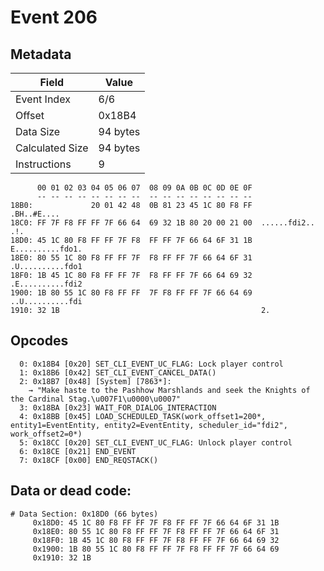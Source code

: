 # Event 206

## Metadata

| Field           | Value    |
|-----------------|----------|
| Event Index     | 6/6      |
| Offset          | 0x18B4   |
| Data Size       | 94 bytes |
| Calculated Size | 94 bytes |
| Instructions    | 9        |

```
      00 01 02 03 04 05 06 07  08 09 0A 0B 0C 0D 0E 0F
      -- -- -- -- -- -- -- --  -- -- -- -- -- -- -- --
18B0:             20 01 42 48  0B 81 23 45 1C 80 F8 FF       .BH..#E....
18C0: FF 7F F8 FF FF 7F 66 64  69 32 1B 80 20 00 21 00  ......fdi2.. .!.
18D0: 45 1C 80 F8 FF FF 7F F8  FF FF 7F 66 64 6F 31 1B  E..........fdo1.
18E0: 80 55 1C 80 F8 FF FF 7F  F8 FF FF 7F 66 64 6F 31  .U..........fdo1
18F0: 1B 45 1C 80 F8 FF FF 7F  F8 FF FF 7F 66 64 69 32  .E..........fdi2
1900: 1B 80 55 1C 80 F8 FF FF  7F F8 FF FF 7F 66 64 69  ..U..........fdi
1910: 32 1B                                             2.              
```

## Opcodes

```
  0: 0x18B4 [0x20] SET_CLI_EVENT_UC_FLAG: Lock player control
  1: 0x18B6 [0x42] SET_CLI_EVENT_CANCEL_DATA()
  2: 0x18B7 [0x48] [System] [7863*]:
    → "Make haste to the Pashhow Marshlands and seek the Knights of the Cardinal Stag.\u007F1\u0000\u0007"
  3: 0x18BA [0x23] WAIT_FOR_DIALOG_INTERACTION
  4: 0x18BB [0x45] LOAD_SCHEDULED_TASK(work_offset1=200*, entity1=EventEntity, entity2=EventEntity, scheduler_id="fdi2", work_offset2=0*)
  5: 0x18CC [0x20] SET_CLI_EVENT_UC_FLAG: Unlock player control
  6: 0x18CE [0x21] END_EVENT
  7: 0x18CF [0x00] END_REQSTACK()
```

## Data or dead code:

```
# Data Section: 0x18D0 (66 bytes)
     0x18D0: 45 1C 80 F8 FF FF 7F F8 FF FF 7F 66 64 6F 31 1B
     0x18E0: 80 55 1C 80 F8 FF FF 7F F8 FF FF 7F 66 64 6F 31
     0x18F0: 1B 45 1C 80 F8 FF FF 7F F8 FF FF 7F 66 64 69 32
     0x1900: 1B 80 55 1C 80 F8 FF FF 7F F8 FF FF 7F 66 64 69
     0x1910: 32 1B
```